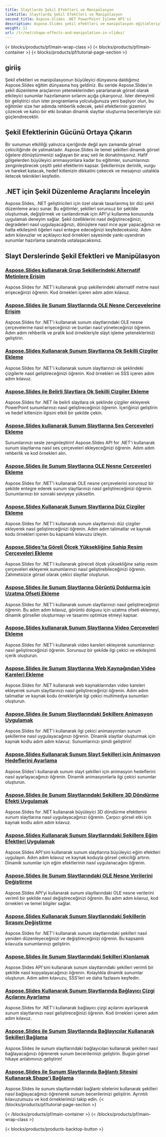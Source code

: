 ```yaml
---
title: Slaytlarda Şekil Efektleri ve Manipülasyon
linktitle: Slaytlarda Şekil Efektleri ve Manipülasyon
second_title: Aspose.Slides .NET PowerPoint İşleme API'si
description: Aspose.Slides şekil efektleri ve manipülasyon eğitimleriyle sunumunuzun görsel çekiciliğini artırın. Şekil efektlerini, animasyonları ve daha fazlasını kullanarak çarpıcı slaytlar oluşturmayı öğrenin.
weight: 11
url: /tr/net/shape-effects-and-manipulation-in-slides/
---
```


{< blocks/products/pf/main-wrap-class >}
{< blocks/products/pf/main-container >}
{< blocks/products/pf/tutorial-page-section >}


## giriiş

Şekil efektleri ve manipülasyonun büyüleyici dünyasına daldığımız Aspose.Slides eğitim dünyasına hoş geldiniz. Bu seride Aspose.Slides'ın şekil düzenleme araçlarının yeteneklerinden yararlanarak görsel olarak etkileyici sunumlar hazırlamanın sırlarını açığa çıkarıyoruz. İster deneyimli bir geliştirici olun ister programlama yolculuğunuza yeni başlıyor olun, bu eğitimler size her adımda rehberlik edecek, şekil efektlerinin gizemini çözecek ve kalıcı bir etki bırakan dinamik slaytlar oluşturma becerileriyle sizi güçlendirecektir.

## Şekil Efektlerinin Gücünü Ortaya Çıkarın

Bir sunumun etkililiği yalnızca içeriğinde değil aynı zamanda görsel çekiciliğinde de yatmaktadır. Aspose.Slides ile temel şekilleri dinamik görsel öğelere dönüştürmenizi sağlayan bir araç seti ile donatılmışsınız. Hafif gölgelerden büyüleyici animasyonlara kadar bu eğitimler, sunumlarınızı zenginleştirecek çeşitli şekil efektlerini kapsar. Şekillerinize derinlik, vurgu ve hareket katacak, hedef kitlenizin dikkatini çekecek ve mesajınızı ustalıkla iletecek teknikleri keşfedin.

## .NET için Şekil Düzenleme Araçlarını İnceleyin

Aspose.Slides, .NET geliştiricileri için özel olarak tasarlanmış bir dizi şekil düzenleme aracı sunar. Bu eğitimler, şekilleri sorunsuz bir şekilde oluşturmak, değiştirmek ve canlandırmak için API'yi kullanma konusunda uygulamalı deneyim sağlar. Şekil özelliklerini nasıl değiştireceğinizi, degradeleri nasıl uygulayacağınızı, dönüşlere nasıl ince ayar yapacağınızı ve hatta etkileşimli öğeleri nasıl entegre edeceğinizi keşfedeceksiniz. Adım adım kılavuzlar ve açıklayıcı kod örnekleri sayesinde yankı uyandıran sunumlar hazırlama sanatında ustalaşacaksınız.

## Slayt Derslerinde Şekil Efektleri ve Manipülasyon
### [Aspose.Slides kullanarak Grup Şekillerindeki Alternatif Metinlere Erişim](./accessing-alt-text-group-shapes/)
Aspose.Slides for .NET'i kullanarak grup şekillerindeki alternatif metne nasıl erişeceğinizi öğrenin. Kod örnekleri içeren adım adım kılavuz.
### [Aspose.Slides ile Sunum Slaytlarında OLE Nesne Çerçevelerine Erişim](./accessing-ole-object-frames/)
Aspose.Slides for .NET'i kullanarak sunum slaytlarındaki OLE nesne çerçevelerine nasıl erişeceğinizi ve bunları nasıl yöneteceğinizi öğrenin. Adım adım rehberlik ve pratik kod örnekleriyle slayt işleme yeteneklerinizi geliştirin.
### [Aspose.Slides Kullanarak Sunum Slaytlarına Ok Şekilli Çizgiler Ekleme](./adding-arrow-shaped-lines/)
Aspose.Slides for .NET'i kullanarak sunum slaytlarınızı ok şeklindeki çizgilerle nasıl geliştireceğinizi öğrenin. Kod örnekleri ve SSS içeren adım adım kılavuz.
### [Aspose.Slides ile Belirli Slaytlara Ok Şekilli Çizgiler Ekleme](./adding-arrow-lines-to-specific-slides/)
Aspose.Slides for .NET ile belirli slaytlara ok şeklinde çizgiler ekleyerek PowerPoint sunumlarınızı nasıl geliştireceğinizi öğrenin. İçeriğinizi geliştirin ve hedef kitlenizin ilgisini etkili bir şekilde çekin.
### [Aspose.Slides kullanarak Sunum Slaytlarına Ses Çerçeveleri Ekleme](./adding-audio-frames/)
Sunumlarınızı sesle zenginleştirin! Aspose.Slides API for .NET'i kullanarak sunum slaytlarına nasıl ses çerçeveleri ekleyeceğinizi öğrenin. Adım adım rehberlik ve kod örnekleri alın.
### [Aspose.Slides ile Sunum Slaytlarına OLE Nesne Çerçeveleri Ekleme](./adding-ole-object-frames/)
Aspose.Slides for .NET'i kullanarak OLE nesne çerçevelerini sorunsuz bir şekilde entegre ederek sunum slaytlarınızı nasıl geliştireceğinizi öğrenin. Sunumlarınızı bir sonraki seviyeye yükseltin.
### [Aspose.Slides Kullanarak Sunum Slaytlarına Düz Çizgiler Ekleme](./adding-plain-lines/)
Aspose.Slides for .NET'i kullanarak sunum slaytlarınızı düz çizgiler ekleyerek nasıl geliştireceğinizi öğrenin. Adım adım talimatlar ve kaynak kodu örnekleri içeren bu kapsamlı kılavuzu izleyin.
### [Aspose.Slides'ta Göreli Ölçek Yüksekliğine Sahip Resim Çerçeveleri Ekleme](./adding-picture-frames-relative-scale/)
Aspose.Slides for .NET'i kullanarak göreceli ölçek yüksekliğine sahip resim çerçeveleri ekleyerek sunumlarınızı nasıl geliştirebileceğinizi öğrenin. Zahmetsizce görsel olarak çekici slaytlar oluşturun.
### [Aspose.Slides ile Sunum Slaytlarına Görüntü Doldurma için Uzatma Ofseti Ekleme](./adding-stretch-offset-image-fill/)
Aspose.Slides for .NET'i kullanarak sunum slaytlarınızı nasıl geliştireceğinizi öğrenin. Bu adım adım kılavuz, görüntü dolgusu için uzatma ofseti eklemeyi, dinamik görseller oluşturmayı ve tasarımı optimize etmeyi kapsar.
### [Aspose.Slides kullanarak Sunum Slaytlarına Video Çerçeveleri Ekleme](./adding-video-frames/)
Aspose.Slides for .NET'i kullanarak video kareleri ekleyerek sunumlarınızı nasıl geliştireceğinizi öğrenin. Sorunsuz bir şekilde ilgi çekici ve etkileşimli içerik oluşturun.
### [Aspose.Slides ile Sunum Slaytlarına Web Kaynağından Video Kareleri Ekleme](./adding-video-frames-from-web-source/)
Aspose.Slides for .NET kullanarak web kaynaklarından video kareleri ekleyerek sunum slaytlarınızı nasıl geliştireceğinizi öğrenin. Adım adım talimatlar ve kaynak kodu örnekleriyle ilgi çekici multimedya sunumları oluşturun.
### [Aspose.Slides ile Sunum Slaytlarındaki Şekillere Animasyon Uygulamak](./applying-animations-to-shapes/)
Aspose.Slides for .NET'i kullanarak ilgi çekici animasyonları sunum şekillerine nasıl uygulayacağınızı öğrenin. Dinamik slaytlar oluşturmak için kaynak kodlu adım adım kılavuz. Sunumlarınızı şimdi geliştirin!
### [Aspose.Slides Kullanarak Sunum Slayt Şekilleri için Animasyon Hedeflerini Ayarlama](./setting-animation-targets-shapes/)
Aspose.Slides'ı kullanarak sunum slayt şekilleri için animasyon hedeflerini nasıl ayarlayacağınızı öğrenin. Dinamik animasyonlarla ilgi çekici sunumlar oluşturun.
### [Aspose.Slides ile Sunum Slaytlarındaki Şekillere 3D Döndürme Efekti Uygulamak](./applying-3d-rotation-effect-shapes/)
Aspose.Slides for .NET kullanarak büyüleyici 3D döndürme efektlerini sunum slaytlarına nasıl uygulayacağınızı öğrenin. Çarpıcı görsel etki için kaynak kodlu adım adım kılavuz.
### [Aspose.Slides Kullanarak Sunum Slaytlarındaki Şekillere Eğim Efektleri Uygulamak](./applying-bevel-effects-shapes/)
Aspose.Slides API'sini kullanarak sunum slaytlarına büyüleyici eğim efektleri uygulayın. Adım adım kılavuz ve kaynak koduyla görsel çekiciliği artırın. Dinamik sunumlar için eğim efektlerinin nasıl uygulanacağını öğrenin.
### [Aspose.Slides ile Sunum Slaytlarındaki OLE Nesne Verilerini Değiştirme](./changing-ole-object-data/)
Aspose.Slides API'yi kullanarak sunum slaytlarındaki OLE nesne verilerini verimli bir şekilde nasıl değiştireceğinizi öğrenin. Bu adım adım kılavuz, kod örnekleri ve temel bilgiler sağlar.
### [Aspose.Slides Kullanarak Sunum Slaytlarındaki Şekillerin Sırasını Değiştirme](./changing-order-shapes/)
Aspose.Slides for .NET'i kullanarak sunum slaytlarındaki şekilleri nasıl yeniden düzenleyeceğinizi ve değiştireceğinizi öğrenin. Bu kapsamlı kılavuzla sunumlarınızı geliştirin.
### [Aspose.Slides ile Sunum Slaytlarındaki Şekilleri Klonlamak](./cloning-shapes/)
Aspose.Slides API'sini kullanarak sunum slaytlarındaki şekilleri verimli bir şekilde nasıl kopyalayacağınızı öğrenin. Kolaylıkla dinamik sunumlar oluşturun. Adım adım kılavuzu, SSS'leri ve daha fazlasını keşfedin.
### [Aspose.Slides Kullanarak Sunum Slaytlarında Bağlayıcı Çizgi Açılarını Ayarlama](./adjusting-connector-line-angles/)
Aspose.Slides for .NET'i kullanarak bağlayıcı çizgi açılarını ayarlayarak sunum slaytlarınızı nasıl geliştireceğinizi öğrenin. Kod örnekleri içeren adım adım kılavuz.
### [Aspose.Slides ile Sunum Slaytlarında Bağlayıcılar Kullanarak Şekilleri Bağlama](./connecting-shapes-using-connectors/)
Aspose.Slides ile sunum slaytlarındaki bağlayıcıları kullanarak şekilleri nasıl bağlayacağınızı öğrenerek sunum becerilerinizi geliştirin. Bugün görsel hikaye anlatımınızı geliştirin!
### [Aspose.Slides ile Sunum Slaytlarında Bağlantı Sitesini Kullanarak Shape'i Bağlama](./connecting-shape-using-connection-site/)
Aspose.Slides ile sunum slaytlarındaki bağlantı sitelerini kullanarak şekilleri nasıl bağlayacağınızı öğrenerek sunum becerilerinizi geliştirin. Ayrıntılı kılavuzumuzu ve kod örneklerimizi takip edin.
{< /blocks/products/pf/tutorial-page-section >}

{< /blocks/products/pf/main-container >}
{< /blocks/products/pf/main-wrap-class >}

{< blocks/products/products-backtop-button >}
